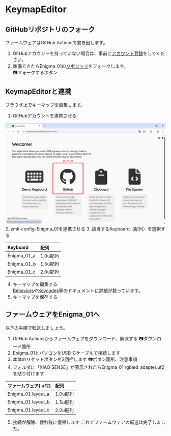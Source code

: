 # KeymapEditor
## GitHubリポジトリのフォーク  
ファームウェアはGitHub Actionsで書き出します。  
1. GitHubアカウントを持っていない場合は、事前に[アカウント登録](https://github.com/signup)をしてください。  
2. 準備できたらEnigma_01の[リポジトリ](https://github.com/nazuna293/zmk-config-Enigma_01)をフォークします。  
📷フォークするボタン

## KeymapEditorと連携
ブラウザ上でキーマップを編集します。
1. GitHubアカウントを連携させる  
<img src="img/KE_01.jpg">
2. zmk-config-Enigma_01を連携させる  
3. 該当するKeyboard（配列）を選択する  

|Keyboard|配列|  
|:-|:-|  
|Enigma_01_a|1.0u配列|  
|Enigma_01_b|1.5u配列|  
|Enigma_01_c|2.0u配列|  

4. キーマップを編集する  
[Behaviors](https://zmk.dev/docs/keymaps/behaviors)や[Keycodes](https://zmk.dev/docs/keymaps/list-of-keycodes)等のドキュメントに詳細が載っています。  
5. キーマップを保存する

## ファームウェアをEnigma_01へ
以下の手順で転送しましょう。
1. GitHub Actionsからファームウェアをダウンロード、解凍する
📷ダウンロード箇所
2. Enigma_01とパソコンをUSB-Cケーブルで接続します
3. 本体のリセットボタンを2回押します
📷ボタン箇所、注意事項
4. フォルダに「XIAO SENSE」が表示されたらEnigma_01 rgbled_adapter.uf2を貼り付けます  

|ファームウェア(.uf2)|配列|  
|:-|:-|  
|Enigma_01 layout_a|1.0u配列|  
|Enigma_01 layout_b|1.5u配列|  
|Enigma_01 layout_c|2.0u配列|  

5. 接続が解除、数秒後に復帰します
これでファームウェアの転送は完了しました。